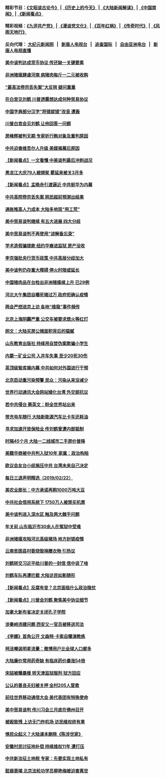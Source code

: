 #### 精彩节目：[《文昭谈古论今》](http://155.138.205.71/wenzhao) | [《历史上的今天》](http://155.138.205.71/today-in-history) | [《大陆新闻解读》](http://155.138.205.71/ntdtv-comedy) | [《中国禁闻》](http://155.138.205.71/ntdtv-news) | [《新闻看点》](http://155.138.205.71/news-insight) 

 #### 精彩视频：[《九评共产党》](http://155.138.205.71:10000/videos/jiuping) | [《漫谈党文化》](http://155.138.205.71:10000/videos/mtdwh) | [《百年红祸》](http://155.138.205.71:10000/videos/bnhh) | [《传奇时代》](http://155.138.205.71:10000/videos/legend) | [《风雨天地行》](http://155.138.205.71:10000/videos/fytdx) 

 #### 反向代理： [大纪元新闻网](http://155.138.205.71:10080/) &nbsp;&nbsp;|&nbsp;&nbsp; [新唐人电视台](http://155.138.205.71:8000/) &nbsp;&nbsp;|&nbsp;&nbsp; [追查国际](http://155.138.205.71:10010/) &nbsp;&nbsp;|&nbsp;&nbsp; [自由亚洲电台](http://155.138.205.71:9800/) &nbsp;&nbsp;|&nbsp;&nbsp; [新唐人电视直播](http://155.138.205.71/) 


#### [美中谈判达成货币协议 传还缺一关键要素](../pages/nsc413/n11066967.md?t=02240337) 

#### [非洲猪瘟肆虐河南 病猪肉每斤一二元被收购](../pages/nsc413/n11066004.md?t=02240337) 

#### [“最高法卷宗丢失案”大反转 疑问重重](../pages/nsc413/n11066601.md?t=02240337) 

#### [在白宫见刘鹤 川普透露想达成何种贸易协议](../pages/nsc413/n11066718.md?t=02240337) 

#### [中国字典部分汉字“将错就错”改音 遭轰](../pages/nsc413/n11066544.md?t=02240337) 

#### [川普白宫会见刘鹤 让他回答一问题](../pages/nsc413/n11066602.md?t=02240337) 

#### [房峰辉被判无期 专家析行贿对象及重判原因](../pages/nsc413/n11066266.md?t=02240337) 

#### [中共迫害维吾尔人升级 美媒揭幕后原因](../pages/nsc413/n11066621.md?t=02240337) 

#### [【新闻看点】一文看懂 中美谈判最后冲刺战况](../pages/nsc413/n11066457.md?t=02240337) 

#### [黑龙江大庆79人被绑架 瞿延来被关3月多](../pages/nsc413/n11066555.md?t=02240337) 

#### [【新闻看点】孟晚舟引渡逼近 中共挺华为内幕](../pages/nsc413/n11066292.md?t=02240337) 

#### [中共高院卷宗丢失案 网民超前预测出结果](../pages/nsc413/n11066323.md?t=02240337) 

#### [通胀推高人力成本 大陆多地现“用工荒”](../pages/nsc413/n11066533.md?t=02240337) 

#### [美中贸易谈判继续 有五大进展 四大分歧](../pages/nsc413/n11066391.md?t=02240337) 

#### [美中贸易谈判不再使用“谅解备忘录”](../pages/nsc413/n11066285.md?t=02240337) 

#### [学术造假骗拨款 纽约华裔进监狱 房产没收](../pages/nsc413/n11065527.md?t=02240337) 

#### [李克强批央行货币政策 中共高层分歧加大](../pages/nsc413/n11066239.md?t=02240337) 

#### [美中谈判仍存重大障碍 停火时限或延长](../pages/nsc413/n11064736.md?t=02240337) 

#### [中国猪肉品在台检出非洲猪瘟续上升 已29例](../pages/nsc413/n11066096.md?t=02240337) 

#### [河北大午集团自曝死猪过万 政府拒确认疫情](../pages/nsc413/n11065874.md?t=02240337) 

#### [两会严控进京上访 各地“维稳”事件频传](../pages/nsc413/n11065450.md?t=02240337) 

#### [北京上海阴霾严重 公交车被要求熄火等红灯](../pages/nsc413/n11065644.md?t=02240337) 

#### [网文：大陆买房公摊面积背后的猫腻](../pages/nsc413/n11065586.md?t=02240337) 

#### [山东教育出版社 持续用自焚伪案欺骗小学生](../pages/nsc413/n11064862.md?t=02240337) 

#### [内蒙一矿业公司 入井车失事 至少20死30伤](../pages/nsc413/n11066041.md?t=02240337) 

#### [英顶级智库揭内幕 中共如何对外国进行干预](../pages/nsc413/n11065790.md?t=02240337) 

#### [北京启动重污染预警 民众：污染从来没减少](../pages/nsc413/n11065841.md?t=02240337) 

#### [世界行动通讯大会网站矮化台湾 外交部抗议](../pages/nsc413/n11065846.md?t=02240337) 

#### [若中共侵台 蔡英文：盼全世界站出来](../pages/nsc413/n11065321.md?t=02240337) 

#### [带充电车随行 大陆新能源汽车比卡车还耗油](../pages/nsc413/n11063436.md?t=02240337) 

#### [寻求加速开放保险业 传刘鹤曾遭内部抵制](../pages/nsc413/n11065430.md?t=02240337) 

#### [时隔45个月 大陆一二线城市二手房价普降](../pages/nsc413/n11065172.md?t=02240337) 

#### [美籍华商被中共判入狱10年 家属：政治构陷](../pages/nsc413/n11064869.md?t=02240337) 

#### [欧议会友台小组施压中共 台湾未来自己决定](../pages/nsc413/n11065283.md?t=02240337) 

#### [每日三退声明精选（2019/02/22）](../pages/nsc413/n11065341.md?t=02240337) 

#### [美农业部长：中方承诺再购1000万吨大豆](../pages/nsc413/n11065292.md?t=02240337) 

#### [中共社会信用系统下 1750万人被禁买机票](../pages/nsc413/n11065156.md?t=02240337) 

#### [美中谈判进入深水区 触及两大棘手问题](../pages/nsc413/n11064523.md?t=02240337) 

#### [年关前 山东临沂市30余人在冤狱中受难](../pages/nsc413/n11064952.md?t=02240337) 

#### [非洲猪瘟攻陷河北高级猪场 地方封锁疫情](../pages/nsc413/n11064745.md?t=02240337) 

#### [云南贫困县村委烧毁捐赠衣物 引热议](../pages/nsc413/n11064978.md?t=02240337) 

#### [刘鹤转交习近平给川普的一封信 信中说了啥](../pages/nsc413/n11065005.md?t=02240337) 

#### [刘鹤车队再遭拦截 大陆访民如影随形](../pages/nsc413/n11064859.md?t=02240337) 

#### [【新闻看点】反腐有变？北京面临什么政治隐忧](../pages/nsc413/n11064244.md?t=02240337) 

#### [【新闻看点】川普会刘鹤 聚焦美中协议细节](../pages/nsc413/n11064522.md?t=02240337) 

#### [加拿大新布省决定关闭孔子学院](../pages/nsc413/n11064888.md?t=02240337) 

#### [涉秦岭违建问题 西安又一官员被移送司法](../pages/nsc413/n11064711.md?t=02240337) 

#### [《李娜》首角公开 文森特·卡索自曝演教练](../pages/nsc413/n11064619.md?t=02240337) 

#### [柯洁嘲讽明星流量：微博用户比全球人口都多](../pages/nsc413/n11064377.md?t=02240337) 

#### [大陆廉价常用药奇缺 有临床药价暴涨54倍](../pages/nsc413/n11064499.md?t=02240337) 

#### [宋喆被曝暴瘦 转天津监狱服刑 狱方回应](../pages/nsc413/n11064643.md?t=02240337) 

#### [公认的善良夫妇被关押 全村205人营救](../pages/nsc413/n11063860.md?t=02240337) 

#### [前往世界移动通信大会 美代表团有特殊使命](../pages/nsc413/n11064423.md?t=02240337) 

#### [美中贸易谈判 传川习会三月底在佛州召开](../pages/nsc413/n11064654.md?t=02240337) 

#### [被殴致残 上访无门炸机场 访民维权终有果](../pages/nsc413/n11064444.md?t=02240337) 

#### [惧民众起义？大陆课本删除《陈涉世家》](../pages/nsc413/n11064603.md?t=02240337) 

#### [安徽村民讨征地补偿 持续维权11年 遭打压](../pages/nsc413/n11064578.md?t=02240337) 

#### [中共新法征土地税 专家：先要实现土地私有](../pages/nsc413/n11064426.md?t=02240337) 

#### [脏器衰竭 北京法轮功学员柳艳梅被迫害离世](../pages/nsc413/n11063423.md?t=02240337) 

